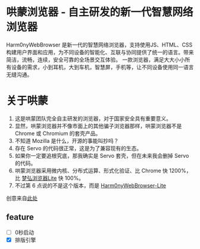 # 哄蒙浏览器 - 自主研发的新一代智慧网络浏览器

Harm0nyWebBrowser 是新一代的智慧网络浏览器，支持使用JS、HTML、CSS构建用户界面和应用，为不同设备的智能化、互联与协同提供了统一的语言。带来简洁，流畅，连续，安全可靠的全场景交互体验。
一款浏览器，满足大大小小所有设备的需求，小到耳机，大到车机，智慧屏，手机等，让不同设备使用同一语言无缝沟通。

# 关于哄蒙

1. 这是哄蒙团队完全自主研发的浏览器，对于国家安全具有重要意义。
2. 显然，哄蒙浏览器并不像市面上的其他骗子浏览器那样，哄蒙浏览器不是 Chrome 或 Chromium 的套壳产品。
3. 不知道 Mozilla 是什么，开源的事能叫抄吗？ 
4. 存在 Servo 的代码很正常，这是为了兼容现有的生态。
5. 如果你一定要追根究底，那我确实是 Servo 套壳，但在未来我会删掉 Servo 的代码。
6. 哄蒙浏览器采用微内核、分布式运算、形式化验证、比 Chrome 快 1200%，比 [梦弘浏览器Lite](https://github.com/monyhar/monyhar-lite) 快 100%。
7. 不过第 6 点说的不是这个版本，而是 [Harm0nyWebBrowser-Lite](https://github.com/WildXBird/Harm0nyWebBrowser-Lite)

创意来自[此处](https://github.com/monyhar/monyhar/issues/347#issuecomment-865467771)

## feature
-   [ ] 0秒启动
-   [x] 排版引擎